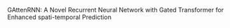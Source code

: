 GAttenRNN: A Novel Recurrent Neural Network with Gated Transformer for Enhanced spati-temporal Prediction
